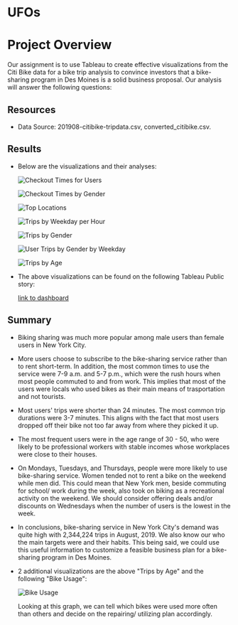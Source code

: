 # UFOs
# Project Overview
Our assignment is to use Tableau to create effective visualizations from the Citi Bike data for a bike trip analysis to convince investors that a bike-sharing program in Des Moines is a solid business proposal. Our analysis will answer the following questions:

## Resources
- Data Source: 201908-citibike-tripdata.csv, converted_citibike.csv.

## Results
- Below are the visualizations and their analyses:

  ![Checkout Times for Users](https://github.com/nhipqnguyen/bikesharing/blob/main/analysis/Checkout_Times_for_Users.png)

  ![Checkout Times by Gender](https://github.com/nhipqnguyen/bikesharing/blob/main/analysis/Checkout_Times_by_Gender.png)

  ![Top Locations](https://github.com/nhipqnguyen/bikesharing/blob/main/analysis/Top_Locations.png)  
  
  ![Trips by Weekday per Hour](https://github.com/nhipqnguyen/bikesharing/blob/main/analysis/Trips_by_Weekday_per_Hour.png)

  ![Trips by Gender](https://github.com/nhipqnguyen/bikesharing/blob/main/analysis/Trips_by_Gender.png)

  ![User Trips by Gender by Weekday](https://github.com/nhipqnguyen/bikesharing/blob/main/analysis/User_Trips_by_Gender_by_Weekday.png)
  
  ![Trips by Age](https://github.com/nhipqnguyen/bikesharing/blob/main/analysis/Trips_by_Age.png)

- The above visualizations can be found on the following Tableau Public story: 

  [link to dashboard](https://public.tableau.com/app/profile/nhi.nguyen1546/viz/citibike_challenge_16283211732780/NYCCitiBikeStory)
    
## Summary
- Biking sharing was much more popular among male users than female users in New York City.
- More users choose to subscribe to the bike-sharing service rather than to rent short-term. In addition, the most common times to use the service were 7-9 a.m. and 5-7 p.m., which were the rush hours when most people commuted to and from work. This implies that most of the users were locals who used bikes as their main means of trasportation and not tourists.
- Most users' trips were shorter than 24 minutes. The most common trip durations were 3-7 minutes. This aligns with the fact that most users dropped off their bike not too far away from where they picked it up.
- The most frequent users were in the age range of 30 - 50, who were likely to be professional workers with stable incomes whose workplaces were close to their houses.
- On Mondays, Tuesdays, and Thursdays, people were more likely to use bike-sharing service. Women tended not to rent a bike on the weekend while men did. This could mean that New York men, beside commuting for school/ work during the week, also took on biking as a recreational activity on the weekend. We should consider offering deals and/or discounts on Wednesdays when the number of users is the lowest in the week.
- In conclusions, bike-sharing service in New York City's demand was quite high with 2,344,224 trips in August, 2019. We also know our who the main targets were and their habits. This being said, we could use this useful information to customize a feasible business plan for a bike-sharing program in Des Moines.
- 2 additional visualizations are the above "Trips by Age" and the following "Bike Usage":

  ![Bike Usage](https://github.com/nhipqnguyen/bikesharing/blob/main/analysis/bike_usage.png)

  Looking at this graph, we can tell which bikes were used more often than others and decide on the repairing/ utilizing plan accordingly.
